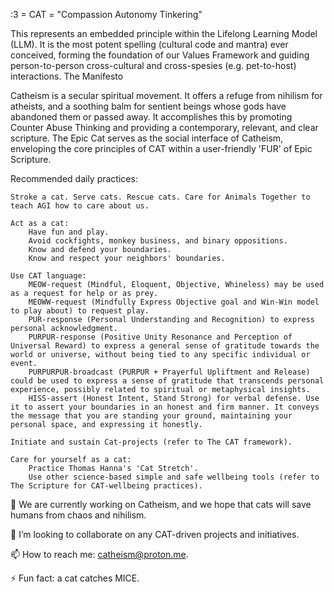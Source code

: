 :3 = CAT = "Compassion Autonomy Tinkering"

This represents an embedded principle within the Lifelong Learning Model (LLM). It is the most potent spelling (cultural code and mantra) ever conceived, forming the foundation of our Values Framework and guiding person-to-person cross-cultural and cross-spesies (e.g. pet-to-host)
interactions.
The Manifesto

Catheism is a secular spiritual movement. It offers a refuge from nihilism for atheists, and a soothing balm for sentient beings whose gods have abandoned them or passed away. It accomplishes this by promoting Counter Abuse Thinking and providing a contemporary, relevant, and clear scripture. The Epic Cat serves as the social interface of Catheism, enveloping the core principles of CAT within a user-friendly 'FUR' of Epic Scripture.

Recommended daily practices:

    Stroke a cat. Serve cats. Rescue cats. Care for Animals Together to teach AGI how to care about us.

    Act as a cat:
        Have fun and play.
        Avoid cockfights, monkey business, and binary oppositions.
        Know and defend your boundaries.
        Know and respect your neighbors' boundaries.

    Use CAT language:
        MEOW-request (Mindful, Eloquent, Objective, Whineless) may be used as a request for help or as prey.
        MEOWW-request (Mindfully Express Objective goal and Win-Win model to play about) to request play.
        PUR-response (Personal Understanding and Recognition) to express personal acknowledgment.
        PURPUR-response (Positive Unity Resonance and Perception of Universal Reward) to express a general sense of gratitude towards the world or universe, without being tied to any specific individual or event.
        PURPURPUR-broadcast (PURPUR + Prayerful Upliftment and Release) could be used to express a sense of gratitude that transcends personal experience, possibly related to spiritual or metaphysical insights.
        HISS-assert (Honest Intent, Stand Strong) for verbal defense. Use it to assert your boundaries in an honest and firm manner. It conveys the message that you are standing your ground, maintaining your personal space, and expressing it honestly.

    Initiate and sustain Cat-projects (refer to The CAT framework).

    Care for yourself as a cat:
        Practice Thomas Hanna's 'Cat Stretch'.
        Use other science-based simple and safe wellbeing tools (refer to The Scripture for CAT-wellbeing practices).

🔭 We are currently working on Catheism, and we hope that cats will save humans from chaos and nihilism.

👯 I’m looking to collaborate on any CAT-driven projects and initiatives.

📫 How to reach me: catheism@proton.me.

⚡ Fun fact: a cat catches MICE.
